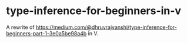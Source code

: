 # type-inference-for-beginners-in-v
A rewrite of https://medium.com/@dhruvrajvanshi/type-inference-for-beginners-part-1-3e0a5be98a4b in V.